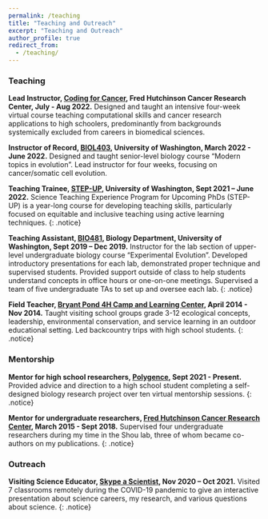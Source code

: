 ```yaml
---
permalink: /teaching
title: "Teaching and Outreach"
excerpt: "Teaching and Outreach"
author_profile: true
redirect_from:
  - /teaching/
---
```


### Teaching

**Lead Instructor, [Coding for Cancer](https://www.fredhutch.org/en/about/education-outreach/coding-for-cancer.html), Fred Hutchinson Cancer Research Center, July - Aug 2022.**
Designed and taught an intensive four-week virtual course teaching computational skills and cancer research applications to high schoolers, predominantly from backgrounds systemically excluded from careers in biomedical sciences.

**Instructor of Record, [BIOL403](https://myplan.uw.edu/course/#/courses/BIOL403), University of Washington, March 2022 - June 2022.**
Designed and taught senior-level biology course “Modern topics in evolution”. Lead instructor for four weeks, focusing on cancer/somatic cell evolution.

**Teaching Trainee, [STEP-UP](https://depts.washington.edu/stepuw/home/step-up/), University of Washington, Sept 2021 – June 2022.** 
Science Teaching Experience Program for Upcoming PhDs (STEP-UP) is a year-long course for developing teaching skills, particularly focused on equitable and inclusive teaching using active learning techniques.
{: .notice}

**Teaching Assistant, [BIO481](http://kerrlab.org/Bio481/HomePage), Biology Department, University of Washington, Sept 2019 – Dec 2019.**
Instructor for the lab section of upper-level undergraduate biology course “Experimental Evolution”. Developed introductory presentations for each lab, demonstrated proper technique and supervised students. Provided support outside of class to help students understand concepts in office hours or one-on-one meetings. Supervised a team of five undergraduate TAs to set up and oversee each lab.
{: .notice}

**Field Teacher, [Bryant Pond 4H Camp and Learning Center](https://extension.umaine.edu/bryantpond/lakeside-classroom/), April 2014 - Nov 2014.**
Taught visiting school groups grade 3-12 ecological concepts, leadership, environmental conservation, and service learning in an outdoor educational setting. Led backcountry trips with high school students.
{: .notice}

### Mentorship

**Mentor for high school researchers, [Polygence](https://www.polygence.org/), Sept 2021 - Present.**
Provided advice and direction to a high school student completing a self-designed biology research project over ten virtual mentorship sessions.
{: .notice}

**Mentor for undergraduate researchers, [Fred Hutchinson Cancer Research Center](https://www.fredhutch.org/en.html), March 2015 - Sept 2018.**
Supervised four undergraduate researchers during my time in the Shou lab, three of whom became co-authors on my publications.
{: .notice}

### Outreach

**Visiting Science Educator, [Skype a Scientist](https://www.skypeascientist.com/), Nov 2020 – Oct 2021.**
Visited 7 classrooms remotely during the COVID-19 pandemic to give an interactive presentation about science careers, my research, and various questions about science. 
{: .notice}
